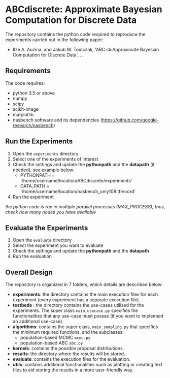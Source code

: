 # ABCdiscrete: Approximate Bayesian Computation for Discrete Data
The repository contains the python code required to reproduce the experiments carried out in the following paper:

- Ilze A. Auzina, and Jakub M. Tomczak, 'ABC-di:Approximate Bayesian Computation for Discrete Data', ...

## Requirements 
The code requires: 
- python 3.5 or above
- numpy 
- scipy
- scikit-image
- matplotlib
- nasbench software and its dependencies (https://github.com/google-research/nasbench)


## Run the Experiments 
1. Open the `experiments` directory 
2. Select one of the experiments of interest
3. Check the settings and update the **pythonpath** and the **datapath** (if needed), see example below:
    - PYTHONPATH = '/home/username/location/ABCdiscrete/experiments'
    - DATA_PATH = '/home/username/location/nasbench_only108.tfrecord'
4. Run the experiment 

*the python code is ran in multiple parallel processes (MAX_PROCESS), thus, check how many nodes you have available*

## Evaluate the Experiments
1. Open the `evaluate` directory
2. Select the experiment you want to evaluate
3. Check the settings and update the **pythonpath** and the **datapath** 
4. Run the evaluation

## Overall Design 
The repository is organized in 7 folders, which details are described below:
- **experiments**: the directory contains the main execution files for each experiment (every experiment has a separate execution file).
- **testbeds** : the directory contains the use-cases utilised for the experiments. The super class `main_usecase.py` specifies the functionalities that any use-case must posses (if you want to implement an additional use-case). 
- **algorithms**: contains the super class, `main_sampling.py` that specifies the minimum required functions, and the subclasses:
    - population-based MCMC `mcmc.py`
    - population-based ABC `abc.py`
- **kernels**: contains the possible proposal distributions. 
- **results**: the directory where the results will be stored.
- **evaluate**: contains the execution files for the evaluation.
- **utils**: contains additional functionalities such as plotting or creating text files to aid storing the results in a more user-friendly way. 

